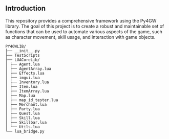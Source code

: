 ## Introduction
This repository provides a comprehensive framework using the Py4GW library. The goal of this project is to create a robust and maintainable set of functions that can be used to automate various aspects of the game, such as character movement, skill usage, and interaction with game objects.


```
PY4GWLIB/
├── __init__.py
├── TestScripts
├── LUACoreLib/
│ ├── Agent.lua
│ ├── AgentArray.lua
│ ├── Effects.lua
│ ├── imgui.lua
│ ├── Inventory.lua
│ ├── Item.lua
│ ├── ItemArray.lua
│ ├── Map.lua
│ ├── map_id_tester.lua
│ ├── Merchant.lua
│ ├── Party.lua
│ ├── Quest.lua
│ ├── Skill.lua
│ ├── Skillbar.lua
│ └── Utils.lua
└── lua_bridge.py

